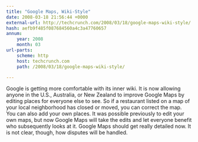 ```yaml
---
title: "Google Maps, Wiki-Style"
date: 2008-03-18 21:56:44 +0000
external-url: http://techcrunch.com/2008/03/18/google-maps-wiki-style/
hash: aefb9f485f087684560a4c3a47760657
annum:
    year: 2008
    month: 03
url-parts:
    scheme: http
    host: techcrunch.com
    path: /2008/03/18/google-maps-wiki-style/

---
```


Google is getting more comfortable with its inner wiki. It is now allowing anyone in the U.S., Australia, or New Zealand to improve Google Maps by editing places for everyone else to see. So if a restaurant listed on a map of your local neighborhood has closed or moved, you can correct the map. You can also add your own places. It was possible previously to edit your own maps, but now Google Maps will take the edits and let everyone benefit who subsequently looks at it. Google Maps should get really detailed now. It is not clear, though, how disputes will be handled.
